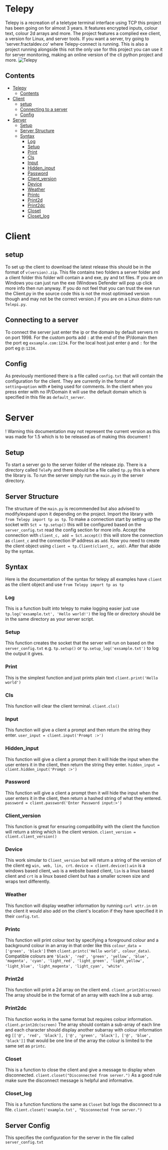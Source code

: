 # Telepy
 Telepy is a recreation of a teletype terminal interface using TCP this project has been going on for almost 3 years. It features encrypted inputs, colour text, colour 2d arrays and more. The project features a complied exe client, a version for Linux, and server tools. If  you want a server, try going to 'server.fractaldev.co' where Telepy-connect is running. This is also a project running alongside this not the only use for this project you can use it for server monitoring, making an online version of the cli python project and more.
 ![](thumbnail.png "Telepy")

## Contents
<!-- TOC -->
* [Telepy](#telepy)
  * [Contents](#contents)
* [Client](#client)
  * [setup](#setup)
  * [Connecting to a server](#connecting-to-a-server)
  * [Config](#config)
* [Server](#server)
  * [Setup](#setup-1)
  * [Server Structure](#server-structure)
  * [Syntax](#syntax)
    * [Log](#log)
    * [Setup](#setup-2)
    * [Print](#print)
    * [Cls](#cls)
    * [Input](#input)
    * [Hidden_input](#hidden_input)
    * [Password](#password)
    * [Client_version](#client_version)
    * [Device](#device)
    * [Weather](#weather)
    * [Printc](#printc)
    * [Print2d](#print2d)
    * [Print2dc](#print2dc)
    * [Closet](#closet)
    * [Closet_log](#closet_log)
<!-- TOC -->

# Client
## setup
To set up the client to download the latest release this should be in the format of `v(version).zip`. This file contains two folders a server folder and a client folder this folder will contain a and exe, py and txt files. If you are on Windows you can just run the exe (Windows Defender will pop up click more info then run anyway. If you do not feel that you can trust the exe run the Client.py in the source code this is not the most optimised version though and may not be the correct version.) if you are on a Linux distro run `Telepi.py`.

## Connecting to a server

To connect the server just enter the ip or the domain by default servers rn on port 1998. For the custom ports add `:` at the end of the IP/domain then the port eg `exsample.com:1234`. For the local host just enter `@` and `:` for the port eg `@:1234`.

## Config

As previously mentioned there is a file called `config.txt` that will contain the configuration for the client. They are currently in the format of `setting=option` with `#` being used for comments. In the client when you press enter with no IP/Domain it will use the default domain which is specified in this file as `default_server`.

# Server

! Warning this documentation may not represent the current version as this was made for 1.5 which is to be released as of making this document !

## Setup

To start a server go to the server folder of the release zip. There is a directory called `TelePy` and there should be a file called `tp.py` this is where the library is. To run the server simply run the `main.py` in the server directory.

## Server Structure

The structure of the `main.py` is recommended but also advised to modify/expand upon it depending on the project. Import the library with `from Telepy import tp as tp`. To make a connection start by setting up the socket with `Sct = tp.setup()` this will be configured based on the `server_config.txt` read the config section for more info. Accept the connection with `client_c, add = Sct.accept()` this will store the connection as `client_c` and the connection IP address as `add`. Now you need to create the client object using `client = tp.Client(client_c, add)`. After that abide by the syntax.

## Syntax

Here is the documentation of the syntax for telepy all examples have `client` as the client object and use `from Telepy import tp as tp`

### Log

This is a function built into telepy to make logging easier just use `tp.log('exsample.txt', 'Hello world!')` the log file or directory should be in the same directory as your server script.

### Setup

This function creates the socket that the server will run on based on the `server_config.txt` e.g. `tp.setup()` or `tp.setup_log('exsample.txt')` to log the output it gives.

### Print

This is the simplest function and just prints plain text `client.print('Hello world')`

### Cls

This function will clear the client terminal. `client.cls()`

### Input

This function will give a client a prompt and then return the string they enter. `user_input = client.input('Prompt :>')`

### Hidden_input

This function will give a client a prompt then it will hide the input when the user enters it in the client, then return the string they enter. `hidden_input = client.hidden_input('Prompt :>')`

### Password

This function will give a client a prompt then it will hide the input when the user enters it in the client, then return a hashed string of what they entered. `password = client.password('Enter Password input:>')`

### Client_version

This function is great for ensuring compatibility with the client the function will return a string which is the client version. `client_version = client.client_version()`

### Device

This work simular to `Client_version` but will return a string of the version of the client eg `win, web, lin, crt`. `device = client.device()`.`win` is a windows based client, `web` is a website based client, `lin` is a linux based client and `crt` is a linux based client but has a smaller screen size and wraps text differently.

### Weather

This function will display weather information by running `curl wttr.in` on the client it would also add on the client's location if they have specified it in their `config.txt`.

### Printc

This function will print colour text by specifying a foreground colour and a background colour in an array in that order like this `colour_data = ['green', 'black']` then `client.printc('Hello world', colour_data)`. Compatible colours are `'black', 'red', 'green', 'yellow', 'blue', 'magenta', 'cyan', 'light_red', 'light_green', 'light_yellow', 'light_blue', 'light_magenta', 'light_cyan', 'white'`.

### Print2d

This function will print a 2d array on the client end. `client.print2d(screen)` The array should be in the format of an array with each line a sub array.

### Print2dc

This function works in the same format but requires colour information. `client.print2dc(screen)` The array should contain a sub-array of each line and each character should display another subarray with colour information eg `[['@', 'red', 'black'], ['@', 'green', 'black'], ['@', 'blue', 'black']]` that would be one line of the array the colour is limited to the same set as `printc`.

### Closet

This is a function to close the client and give a message to display when disconnected. `client.closet("Disconnected from server.")` As a good rule make sure the disconnect message is helpful and informative.

### Closet_log

This is a function functions the same as `Closet` but logs the disconnect to a file. `client.closet('example.txt', "Disconnected from server.")`

## Server Config

This specifies the configuration for the server in the file called `server_config.txt`

